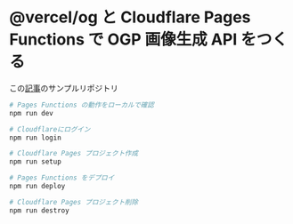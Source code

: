 # @vercel/og と Cloudflare Pages Functions で OGP 画像生成 API をつくる

この[記事](https://zenn.dev/ssstoyama/articles/4b4cfb184891fb)のサンプルリポジトリ

```bash
# Pages Functions の動作をローカルで確認
npm run dev

# Cloudflareにログイン
npm run login

# Cloudflare Pages プロジェクト作成
npm run setup

# Pages Functions をデプロイ
npm run deploy

# Cloudflare Pages プロジェクト削除
npm run destroy
```
